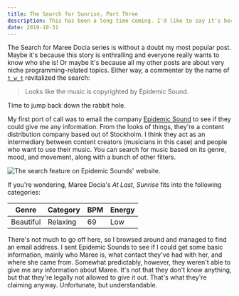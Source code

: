 ```yaml
---
title: The Search for Sunrise, Part Three
description: This has been a long time coming. I'd like to say it's because of life-stuff, just things getting in the way. Since I wrote the original post back in 2017 (posted to Medium in 2018), I've changed jobs, moved house, moved house again, moved countries, got a house, got a new job, and now I'm moving house again. But the story about Maree Docia hasn't really changed. Until seven days ago.
date: 2019-10-31
---
```


The Search for Maree Docia series is without a doubt my most popular post. Maybe it's because this story is enthralling and everyone really wants to know who she is! Or maybe it's because all my other posts are about very niche programming-related topics. Either way, a commenter by the name of [`t_w_t`](https://medium.com/@t_w_t/looks-like-the-music-is-copyrighted-by-epidemic-sound-5ddd09524137) revitalized the search:

> Looks like the music is copyrighted by Epidemic Sound.

Time to jump back down the rabbit hole.

My first port of call was to email the company [Epidemic Sound](https://www.epidemicsound.com/) to see if they could give me any information. From the looks of things, they're a content distribution company based out of Stockholm. I think they act as an intermediary between content creators (musicians in this case) and people who want to use their music. You can search for music based on its genre, mood, and movement, along with a bunch of other filters.

![The search feature on Epidemic Sounds' website.](../media/191031-the-search-for-sunrise-part-three/epidenicsound-search-page.png)

If you're wondering, Maree Docia's _At Last, Sunrise_ fits into the following categories:

| Genre | Category | BPM | Energy |
| ----- | -------- | --- | ------ |
| Beautiful | Relaxing | 69 | Low |

There's not much to go off here, so I browsed around and managed to find an email address. I sent Epidemic Sounds to see if I could get some basic information, mainly who Maree is, what contact they've had with her, and where she came from. Somewhat predictably, however, they weren't able to give me any information about Maree. It's not that they don't know anything, but that they're legally not allowed to give it out. That's what they're claiming anyway. Unfortunate, but understandable.
